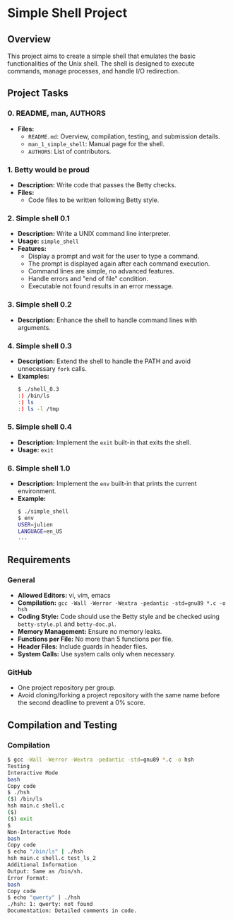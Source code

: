 # Simple Shell Project

## Overview

This project aims to create a simple shell that emulates the basic functionalities of the Unix shell. The shell is designed to execute commands, manage processes, and handle I/O redirection.

## Project Tasks

### 0. README, man, AUTHORS
- **Files:**
    - `README.md`: Overview, compilation, testing, and submission details.
    - `man_1_simple_shell`: Manual page for the shell.
    - `AUTHORS`: List of contributors.

### 1. Betty would be proud
- **Description:** Write code that passes the Betty checks.
- **Files:**
    - Code files to be written following Betty style.

### 2. Simple shell 0.1
- **Description:** Write a UNIX command line interpreter.
- **Usage:** `simple_shell`
- **Features:**
    - Display a prompt and wait for the user to type a command.
    - The prompt is displayed again after each command execution.
    - Command lines are simple, no advanced features.
    - Handle errors and "end of file" condition.
    - Executable not found results in an error message.

### 3. Simple shell 0.2
- **Description:** Enhance the shell to handle command lines with arguments.

### 4. Simple shell 0.3
- **Description:** Extend the shell to handle the PATH and avoid unnecessary `fork` calls.
- **Examples:**
    ```bash
    $ ./shell_0.3
    :) /bin/ls
    :) ls
    :) ls -l /tmp
    ```

### 5. Simple shell 0.4
- **Description:** Implement the `exit` built-in that exits the shell.
- **Usage:** `exit`

### 6. Simple shell 1.0
- **Description:** Implement the `env` built-in that prints the current environment.
- **Example:**
    ```bash
    $ ./simple_shell
    $ env
    USER=julien
    LANGUAGE=en_US
    ...
    ```

## Requirements

### General
- **Allowed Editors:** vi, vim, emacs
- **Compilation:** `gcc -Wall -Werror -Wextra -pedantic -std=gnu89 *.c -o hsh`
- **Coding Style:** Code should use the Betty style and be checked using `betty-style.pl` and `betty-doc.pl`.
- **Memory Management:** Ensure no memory leaks.
- **Functions per File:** No more than 5 functions per file.
- **Header Files:** Include guards in header files.
- **System Calls:** Use system calls only when necessary.

### GitHub
- One project repository per group.
- Avoid cloning/forking a project repository with the same name before the second deadline to prevent a 0% score.

## Compilation and Testing

### Compilation
```bash
$ gcc -Wall -Werror -Wextra -pedantic -std=gnu89 *.c -o hsh
Testing
Interactive Mode
bash
Copy code
$ ./hsh
($) /bin/ls
hsh main.c shell.c
($)
($) exit
$
Non-Interactive Mode
bash
Copy code
$ echo "/bin/ls" | ./hsh
hsh main.c shell.c test_ls_2
Additional Information
Output: Same as /bin/sh.
Error Format:
bash
Copy code
$ echo "qwerty" | ./hsh
./hsh: 1: qwerty: not found
Documentation: Detailed comments in code.

